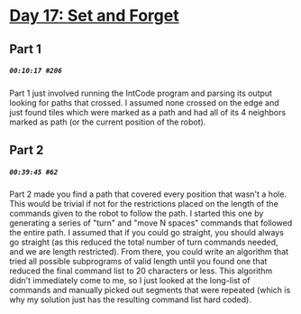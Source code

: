 # [Day 17: Set and Forget](https://adventofcode.com/2019/day/17)

## Part 1

##### `00:10:17 #206`

Part 1 just involved running the IntCode program and parsing its output looking for paths that crossed. I assumed none crossed on the edge and just found tiles which were marked as a path and had all of its 4 neighbors marked as path (or the current position of the robot).

## Part 2

##### `00:39:45 #62`

Part 2 made you find a path that covered every position that wasn't a hole. This would be trivial if not for the restrictions placed on the length of the commands given to the robot to follow the path. I started this one by generating a series of "turn" and "move N spaces" commands that followed the entire path. I assumed that if you could go straight, you should always go straight (as this reduced the total number of turn commands needed, and we are length restricted). From there, you could write an algorithm that tried all possible subprograms of valid length until you found one that reduced the final command list to 20 characters or less. This algorithm didn't immediately come to me, so I just looked at the long-list of commands and manually picked out segments that were repeated (which is why my solution just has the resulting command list hard coded).
